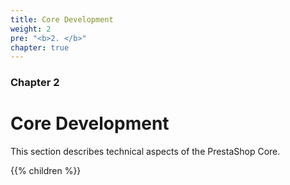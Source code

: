 ```yaml
---
title: Core Development
weight: 2
pre: "<b>2. </b>"
chapter: true
---
```


### Chapter 2

# Core Development

This section describes technical aspects of the PrestaShop Core.

{{% children %}}

